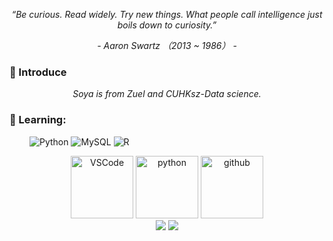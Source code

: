 <p align="center"><i>“Be curious. Read widely. Try new things. What people call intelligence just boils down to curiosity.”</i></p>
<p align="center"><i>- Aaron Swartz （2013 ~ 1986） -</i></p>

### 🙋 Introduce

<p align="center"><i>Soya is from Zuel and CUHKsz-Data science.</i></p>

### 💪 Learning: 

&emsp;&emsp;
![Python](https://img.shields.io/badge/-Python-pink?style=flat-square&logo=Python)
![MySQL](https://img.shields.io/badge/mysql-%2300f.svg?style=flat-square&logo=mysql&logoColor=white)
![R](https://img.shields.io/badge/r-%23276DC3.svg?style=flat-square&logo=r&logoColor=white)


<!-- Gif -->
<div align="center">
<img alt="VSCode" src="https://i.giphy.com/media/IdyAQJVN2kVPNUrojM/200.webp" width="100" title="vscode">
<img alt="python" src="https://i.giphy.com/media/LMt9638dO8dftAjtco/200.webp" width="100" title="python">
<img alt="github" src="https://i.giphy.com/media/KzJkzjggfGN5Py6nkT/200.webp" width="100" title="github">
</div>


  
<div align="center">
<img src="https://stats.justsong.cn/api/bilibili/?id=16613620",height=160> 
<img src="https://github.com/soya-yaya/soya-yaya/blob/main/nichijou-anime-brasil%20(1)%20(1).gif",height=160>
</div>
